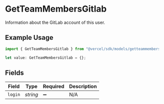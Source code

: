 # GetTeamMembersGitlab

Information about the GitLab account of this user.

## Example Usage

```typescript
import { GetTeamMembersGitlab } from "@vercel/sdk/models/getteammembersop.js";

let value: GetTeamMembersGitlab = {};
```

## Fields

| Field              | Type               | Required           | Description        |
| ------------------ | ------------------ | ------------------ | ------------------ |
| `login`            | *string*           | :heavy_minus_sign: | N/A                |